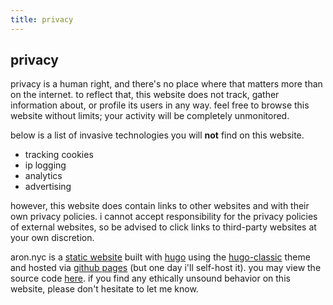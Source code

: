 ```yaml
---
title: privacy
---
```


## privacy

privacy is a human right, and there's no place where that matters more than on the internet. to reflect that, this website does not track, gather information about, or profile its users in any way. feel free to browse this website without limits; your activity will be completely unmonitored. 

below is a list of invasive technologies you will **not** find on this website.
- tracking cookies
- ip logging
- analytics
- advertising

however, this website does contain links to other websites and with their own privacy policies. i cannot accept responsibility for the privacy policies of external websites, so be advised to click links to third-party websites at your own discretion. 

aron.nyc is a [static website](https://en.wikipedia.org/wiki/Static_web_page) built with [hugo](https://en.wikipedia.org/wiki/Hugo_(software)) using the [hugo-classic](https://github.com/goodroot/hugo-classic) theme and hosted via [github pages](pages.github.com) (but one day i'll self-host it). you may view the source code [here](https://github.com/thegithubrespectorhasloggedon/thegithubrespectorhasloggedon.github.io). if you find any ethically unsound behavior on this website, please don't hesitate to let me know.
